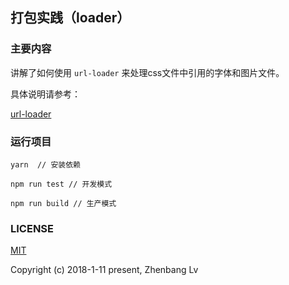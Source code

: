 ## 打包实践（loader）

### 主要内容

讲解了如何使用 `url-loader` 来处理css文件中引用的字体和图片文件。

具体说明请参考：

[url-loader](https://github.com/lvzhenbang/webpack-learning/tree/master/doc/first/url-loader.md)

### 运行项目

```
yarn  // 安装依赖

npm run test // 开发模式

npm run build // 生产模式
```

### LICENSE

[MIT](https://opensource.org/licenses/MIT)

Copyright (c) 2018-1-11 present, Zhenbang Lv
